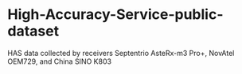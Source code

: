 # High-Accuracy-Service-public-dataset
HAS data collected by receivers Septentrio AsteRx-m3 Pro+, NovAtel OEM729, and China SINO K803
